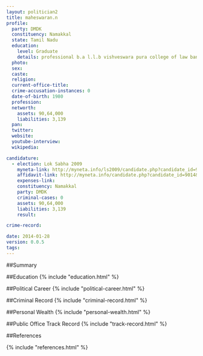```yaml
---
layout: politician2
title: maheswaran.n
profile: 
  party: DMDK
  constituency: Namakkal
  state: Tamil Nadu
  education: 
    level: Graduate
    details: professional b.a l.l.b vishveswara pura college of law bangalore year 2003
  photo: 
  sex: 
  caste: 
  religion: 
  current-office-title: 
  crime-accusation-instances: 0
  date-of-birth: 1980
  profession: 
  networth: 
    assets: 90,64,000
    liabilities: 3,139
  pan: 
  twitter: 
  website: 
  youtube-interview: 
  wikipedia: 

candidature: 
  - election: Lok Sabha 2009
    myneta-link: http://myneta.info/ls2009/candidate.php?candidate_id=9014
    affidavit-link: http://myneta.info/candidate.php?candidate_id=9014&scan=original
    expenses-link: 
    constituency: Namakkal 
    party: DMDK
    criminal-cases: 0
    assets: 90,64,000
    liabilities: 3,139
    result:  

crime-record: 

date: 2014-01-28
version: 0.0.5
tags: 
---
```

##Summary


##Education
{% include "education.html" %}


##Political Career
{% include "political-career.html" %}


##Criminal Record
{% include "criminal-record.html" %}


##Personal Wealth
{% include "personal-wealth.html" %}


##Public Office Track Record
{% include "track-record.html" %}


##References


{% include "references.html" %}